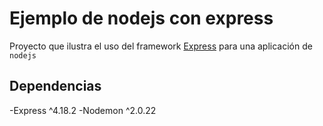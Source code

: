 # Ejemplo de nodejs con express

Proyecto que ilustra el uso del framework [Express](https://github.com/Cristian66333/ExampleExpress.git) para una aplicación de `nodejs` 

## Dependencias

-Express ^4.18.2
-Nodemon ^2.0.22
